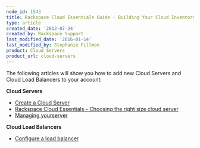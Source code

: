 ```yaml
---
node_id: 1543
title: Rackspace Cloud Essentials Guide - Building Your Cloud Inventory
type: article
created_date: '2012-07-24'
created_by: Rackspace Support
last_modified_date: '2016-01-14'
last_modified_by: Stephanie Fillmon
product: Cloud Servers
product_url: cloud-servers
---
```


The following articles will show you how to add new Cloud Servers and Cloud Load Balancers to your account:

**Cloud Servers**

-   [Create a Cloud Server](/how-to/create-a-cloud-server)
-   [Rackspace Cloud Essentials - Choosing the right size cloud server](/how-to/rackspace-cloud-essentials-choosing-the-right-size-cloud-server)
-   [Managing yourserver](/how-to/managing-your-server)

**Cloud Load Balancers**

-   [Configure a load balancer](/how-to/configure-a-load-balancer)
